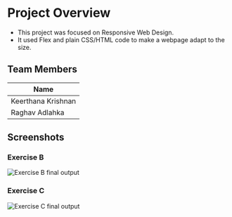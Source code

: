 # Project Overview

- This project was focused on Responsive Web Design.
- It used Flex and plain CSS/HTML code to make a webpage adapt to the size. 

## Team Members
| Name               |
|--------------------|
| Keerthana Krishnan |
| Raghav Adlahka     |

## Screenshots

### Exercise B
![Exercise B final output](./ExerciseB.gif)

### Exercise C
![Exercise C final output](./ExerciseC.gif)

